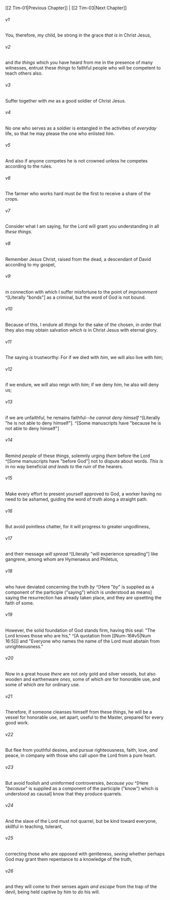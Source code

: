 ﻿---
aliases:
  - 2 Timothy 2
---

[[2 Tim-01|Previous Chapter]] | [[2 Tim-03|Next Chapter]]

###### v1
You, therefore, my child, be strong in the grace _that is_ in Christ Jesus,

###### v2
and _the things_ which you have heard from me in the presence of many witnesses, entrust these _things_ to faithful people who will be competent to teach others also.

###### v3
Suffer together with _me_ as a good soldier of Christ Jesus.

###### v4
No one who serves as a soldier is entangled in the activities of _everyday_ life, so that he may please the one who enlisted _him_.

###### v5
And also if anyone competes he is not crowned unless he competes according to the rules.

###### v6
The farmer who works hard must _be_ the first to receive a share of the crops.

###### v7
Consider what I am saying, for the Lord will grant you understanding in all _these things_.

###### v8
Remember Jesus Christ, raised from the dead, a descendant of David according to my gospel,

###### v9
in connection with which I suffer misfortune to the point of _imprisonment_ ^[Literally "bonds"] as a criminal, but the word of God is not bound.

###### v10
Because of this, I endure all _things_ for the sake of the chosen, in order that they also may obtain salvation _which is_ in Christ Jesus with eternal glory.

###### v11
The saying _is_ trustworthy:
For if we died with _him_, we will also live with _him_;

###### v12
if we endure, we will also reign with _him_;
if we deny _him_, he also will deny us;

###### v13
if we are unfaithful, he remains faithful--_he cannot deny himself_ ^[Literally "he is not able to deny himself"]. ^[Some manuscripts have "because he is not able to deny himself"]

###### v14
Remind _people_ of these _things_, solemnly urging _them_ before the Lord ^[Some manuscripts have "before God"] not to dispute about words. _This is_ in no way beneficial _and leads to_ the ruin of the hearers.

###### v15
Make every effort to present yourself approved to God, a worker having no need to be ashamed, guiding the word of truth along a straight path.

###### v16
But avoid pointless chatter, for it will progress to greater ungodliness,

###### v17
and their message _will spread_ ^[Literally "will experience spreading"] like gangrene, among whom are Hymenaeus and Philetus,

###### v18
who have deviated concerning the truth _by_ ^[Here "_by_" is supplied as a component of the participle ("saying") which is understood as means] saying the resurrection has already taken place, and they are upsetting the faith of some.

###### v19
However, the solid foundation of God stands firm, having this seal: "The Lord knows those who are his," ^[A quotation from [[Num-16#v5|Num 16:5]]] and "Everyone who names the name of the Lord must abstain from unrighteousness."

###### v20
Now in a great house _there_ are not only gold and silver vessels, but also wooden and earthenware _ones_, some of which _are_ for honorable use, and some of which _are_ for ordinary use.

###### v21
Therefore, if someone cleanses himself from these _things_, he will be a vessel for honorable use, set apart, useful to the Master, prepared for every good work.

###### v22
But flee from youthful desires, and pursue righteousness, faith, love, _and_ peace, in company with those who call upon the Lord from a pure heart.

###### v23
But avoid foolish and uninformed controversies, _because you_ ^[Here "_because_" is supplied as a component of the participle ("know") which is understood as causal] know that they produce quarrels.

###### v24
And the slave of the Lord must not quarrel, but be kind toward everyone, skillful in teaching, tolerant,

###### v25
correcting those who are opposed with gentleness, _seeing_ whether perhaps God may grant them repentance to a knowledge of the truth,

###### v26
and they will come to their senses again _and escape_ from the trap of the devil, being held captive by him to _do_ his will.